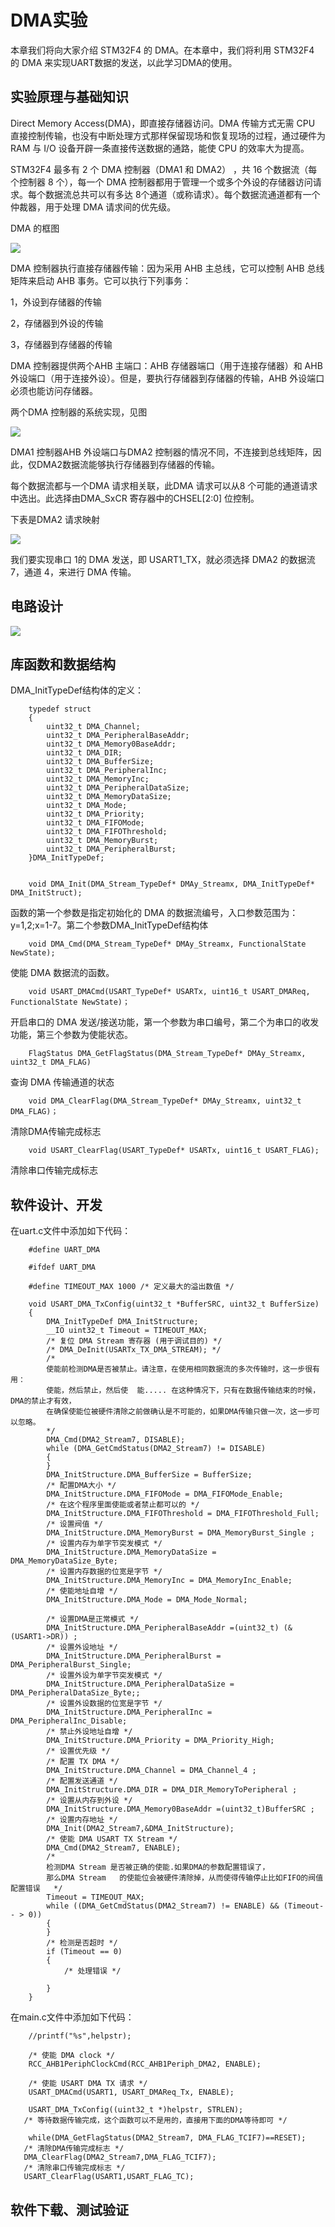 # DMA实验 #

本章我们将向大家介绍 STM32F4 的 DMA。在本章中，我们将利用 STM32F4 的 DMA 来实现UART数据的发送，以此学习DMA的使用。

## 实验原理与基础知识 ##

Direct Memory Access(DMA)，即直接存储器访问。DMA 传输方式无需 CPU 直接控制传输，也没有中断处理方式那样保留现场和恢复现场的过程，通过硬件为 RAM 与 I/O 设备开辟一条直接传送数据的通路，能使 CPU 的效率大为提高。

STM32F4 最多有 2 个 DMA 控制器（DMA1 和 DMA2） ，共 16 个数据流（每个控制器 8 个），每一个 DMA 控制器都用于管理一个或多个外设的存储器访问请求。每个数据流总共可以有多达 8个通道（或称请求）。每个数据流通道都有一个仲裁器，用于处理 DMA 请求间的优先级。 

DMA 的框图

![](img/chapter13/1.1.1.png) 

DMA 控制器执行直接存储器传输：因为采用 AHB 主总线，它可以控制 AHB 总线矩阵来启动 AHB 事务。它可以执行下列事务：

1，外设到存储器的传输

2，存储器到外设的传输

3，存储器到存储器的传输

DMA 控制器提供两个AHB 主端口：AHB 存储器端口（用于连接存储器）和 AHB 外设端口（用于连接外设）。但是，要执行存储器到存储器的传输，AHB 外设端口必须也能访问存储器。

两个DMA 控制器的系统实现，见图

![](img/chapter13/1.1.2.png) 

DMA1 控制器AHB 外设端口与DMA2 控制器的情况不同，不连接到总线矩阵，因此，仅DMA2数据流能够执行存储器到存储器的传输。

每个数据流都与一个DMA 请求相关联，此DMA 请求可以从8 个可能的通道请求中选出。此选择由DMA_SxCR 寄存器中的CHSEL[2:0] 位控制。

下表是DMA2 请求映射

![](img/chapter13/1.1.3.png) 

我们要实现串口 1的 DMA 发送，即 USART1_TX，就必须选择 DMA2 的数据流 7，通道 4，来进行 DMA 传输。

## 电路设计 ##

![](img/chapter0/usb_232_sch.png) 

## 库函数和数据结构 ##

DMA_InitTypeDef结构体的定义：

        typedef struct
        {
            uint32_t DMA_Channel; 
            uint32_t DMA_PeripheralBaseAddr; 
            uint32_t DMA_Memory0BaseAddr; 
            uint32_t DMA_DIR; 
            uint32_t DMA_BufferSize; 
            uint32_t DMA_PeripheralInc; 
            uint32_t DMA_MemoryInc; 
            uint32_t DMA_PeripheralDataSize;
            uint32_t DMA_MemoryDataSize; 
            uint32_t DMA_Mode; 
            uint32_t DMA_Priority; 
            uint32_t DMA_FIFOMode; 
            uint32_t DMA_FIFOThreshold; 
            uint32_t DMA_MemoryBurst; 
            uint32_t DMA_PeripheralBurst; 
        }DMA_InitTypeDef;


        void DMA_Init(DMA_Stream_TypeDef* DMAy_Streamx, DMA_InitTypeDef* DMA_InitStruct);
    
函数的第一个参数是指定初始化的 DMA 的数据流编号，入口参数范围为：y=1,2;x=1-7。第二个参数DMA_InitTypeDef结构体

        void DMA_Cmd(DMA_Stream_TypeDef* DMAy_Streamx, FunctionalState NewState);
    
使能 DMA 数据流的函数。

        void USART_DMACmd(USART_TypeDef* USARTx, uint16_t USART_DMAReq, FunctionalState NewState)；
    
开启串口的 DMA 发送/接送功能，第一个参数为串口编号，第二个为串口的收发功能，第三个参数为使能状态。

        FlagStatus DMA_GetFlagStatus(DMA_Stream_TypeDef* DMAy_Streamx, uint32_t DMA_FLAG)
    
查询 DMA 传输通道的状态

        void DMA_ClearFlag(DMA_Stream_TypeDef* DMAy_Streamx, uint32_t DMA_FLAG)；
    
清除DMA传输完成标志

        void USART_ClearFlag(USART_TypeDef* USARTx, uint16_t USART_FLAG);
        
清除串口传输完成标志


## 软件设计、开发 ##

在uart.c文件中添加如下代码：

        #define UART_DMA

        #ifdef UART_DMA

        #define TIMEOUT_MAX 1000 /* 定义最大的溢出数值 */

        void USART_DMA_TxConfig(uint32_t *BufferSRC, uint32_t BufferSize) 
        { 
            DMA_InitTypeDef DMA_InitStructure; 
            __IO uint32_t Timeout = TIMEOUT_MAX; 
            /* 复位 DMA Stream 寄存器 (用于调试目的) */ 
            /* DMA_DeInit(USARTx_TX_DMA_STREAM); */ 
            /* 
            使能前检测DMA是否被禁止。请注意，在使用相同数据流的多次传输时，这一步很有用：
            使能，然后禁止，然后使  能..... 在这种情况下，只有在数据传输结束的时候，DMA的禁止才有效，
            在确保使能位被硬件清除之前做确认是不可能的，如果DMA传输只做一次，这一步可以忽略。 
            */ 
            DMA_Cmd(DMA2_Stream7, DISABLE); 
            while (DMA_GetCmdStatus(DMA2_Stream7) != DISABLE) 
            { 
            } 
            DMA_InitStructure.DMA_BufferSize = BufferSize; 
            /* 配置DMA大小 */ 
            DMA_InitStructure.DMA_FIFOMode = DMA_FIFOMode_Enable; 
            /* 在这个程序里面使能或者禁止都可以的 */ 
            DMA_InitStructure.DMA_FIFOThreshold = DMA_FIFOThreshold_Full; 
            /* 设置阀值 */ 
            DMA_InitStructure.DMA_MemoryBurst = DMA_MemoryBurst_Single ; 
            /* 设置内存为单字节突发模式 */ 
            DMA_InitStructure.DMA_MemoryDataSize = DMA_MemoryDataSize_Byte; 
            /* 设置内存数据的位宽是字节 */ 
            DMA_InitStructure.DMA_MemoryInc = DMA_MemoryInc_Enable; 
            /* 使能地址自增 */ 
            DMA_InitStructure.DMA_Mode = DMA_Mode_Normal; 

            /* 设置DMA是正常模式 */ 
            DMA_InitStructure.DMA_PeripheralBaseAddr =(uint32_t) (&(USART1->DR)) ; 
            /* 设置外设地址 */ 
            DMA_InitStructure.DMA_PeripheralBurst = DMA_PeripheralBurst_Single; 
            /* 设置外设为单字节突发模式 */ 
            DMA_InitStructure.DMA_PeripheralDataSize = DMA_PeripheralDataSize_Byte;; 
            /* 设置外设数据的位宽是字节 */ 
            DMA_InitStructure.DMA_PeripheralInc = DMA_PeripheralInc_Disable; 
            /* 禁止外设地址自增 */ 
            DMA_InitStructure.DMA_Priority = DMA_Priority_High; 
            /* 设置优先级 */ 
            /* 配置 TX DMA */ 
            DMA_InitStructure.DMA_Channel = DMA_Channel_4 ; 
            /* 配置发送通道 */ 
            DMA_InitStructure.DMA_DIR = DMA_DIR_MemoryToPeripheral ; 
            /* 设置从内存到外设 */ 
            DMA_InitStructure.DMA_Memory0BaseAddr =(uint32_t)BufferSRC ; 
            /* 设置内存地址 */ 
            DMA_Init(DMA2_Stream7,&DMA_InitStructure); 
            /* 使能 DMA USART TX Stream */ 
            DMA_Cmd(DMA2_Stream7, ENABLE); 
            /* 
            检测DMA Stream 是否被正确的使能.如果DMA的参数配置错误了，
            那么DMA Stream   的使能位会被硬件清除掉，从而使得传输停止比如FIFO的阀值配置错误   */ 
            Timeout = TIMEOUT_MAX; 
            while ((DMA_GetCmdStatus(DMA2_Stream7) != ENABLE) && (Timeout-- > 0)) 
            { 
            } 
            /* 检测是否超时 */ 
            if (Timeout == 0) 
            {	 
                /* 处理错误 */ 

            } 
        } 
        
在main.c文件中添加如下代码：

        //printf("%s",helpstr);

        /* 使能 DMA clock */ 
        RCC_AHB1PeriphClockCmd(RCC_AHB1Periph_DMA2, ENABLE); 

        /* 使能 USART DMA TX 请求 */ 
        USART_DMACmd(USART1, USART_DMAReq_Tx, ENABLE); 

        USART_DMA_TxConfig((uint32_t *)helpstr, STRLEN); 
       /* 等待数据传输完成，这个函数可以不是用的，直接用下面的DMA等待即可 */ 

        while(DMA_GetFlagStatus(DMA2_Stream7, DMA_FLAG_TCIF7)==RESET); 
       /* 清除DMA传输完成标志 */ 
       DMA_ClearFlag(DMA2_Stream7,DMA_FLAG_TCIF7); 
       /* 清除串口传输完成标志 */ 
       USART_ClearFlag(USART1,USART_FLAG_TC); 

## 软件下载、测试验证 ##


